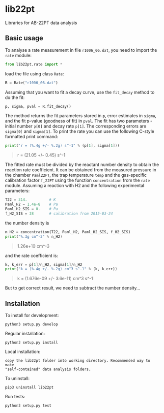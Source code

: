 # lib22pt
Libraries for AB-22PT data analysis

## Basic usage
To analyse a rate measurement in file `r1006_06.dat`, you need to import the `rate` module:
```python
from lib22pt.rate import *
```
load the file using class `Rate`:
```python
R = Rate("r1006_06.dat")
```
Assuming that you want to fit a decay curve, use the `fit_decay` method to do the fit:
```python
p, sigma, pval = R.fit_decay()
```
The method returns the fit parameters stored in `p`,  error estimates in `sigma`, and the fit p-value (goodness of fit) in `pval`. The fit has two parameters - initial number `p[0]` and decay rate `p[1]`. The corresponding errors are `sigma[0]` and `sigma[1]`. To print the rate you can use the following C-style formatted print command:
```python
print("r = (%.4g +/- %.2g) s^-1" % (p[1], sigma[1]))
```
> r = (21.05 +/- 0.45) s^-1

The fitted rate must be divided by the reactant number density to obtain the reaction rate coefficient. It can be obtained from the measured pressure in the chamber `Paml22PT`, the trap temperature `temp` and the gas-specific calibration factor `f_22PT` using the function `concentration` from the `rate` module. Assuming a reaction with H2 and the following experimental parameters:
```python
T22 = 314.          # K
Paml_H2 = 1.4e-8    # Pa
Paml_H2_SIS = 0.    # Pa
f_H2_SIS = 38       # calibration from 2015-03-24
```
the number density is
```python
n_H2 = concentration(T22, Paml_H2, Paml_H2_SIS, f_H2_SIS)
print("%.3g cm^-3" % n_H2)
```
> 1.26e+10 cm^-3

and the rate coefficient is:
```python
k, k_err = p[1]/n_H2, sigma[1]/n_H2
print("k = (%.4g +/- %.2g) cm^3 s^-1" % (k, k_err))
```
> k = (1.676e-09 +/- 3.6e-11) cm^3 s^-1

But to get correct result, we need to subtract the number density...

## Installation
To install for development:

    python3 setup.py develop

Regular installation:

    python3 setup.py install

Local installation:

    copy the lib22pt folder into working directory. Recommended way to make
    "self-contained" data analysis folders.

To uninstall:

    pip3 uninstall lib22pt

Run tests:

    python3 setup.py test
